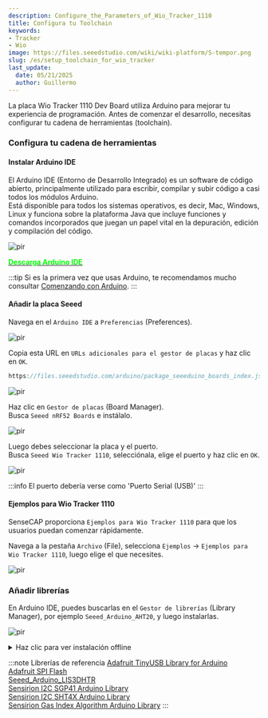 ```yaml
---
description: Configure_the_Parameters_of_Wio_Tracker_1110 
title: Configura tu Toolchain
keywords:
- Tracker
- Wio
image: https://files.seeedstudio.com/wiki/wiki-platform/S-tempor.png
slug: /es/setup_toolchain_for_wio_tracker
last_update:
  date: 05/21/2025
  author: Guillermo
---
```



La placa Wio Tracker 1110 Dev Board utiliza Arduino para mejorar tu experiencia de programación. Antes de comenzar el desarrollo, necesitas configurar tu cadena de herramientas (toolchain).

### Configura tu cadena de herramientas

#### Instalar Arduino IDE

El Arduino IDE (Entorno de Desarrollo Integrado) es un software de código abierto, principalmente utilizado para escribir, compilar y subir código a casi todos los módulos Arduino.  
Está disponible para todos los sistemas operativos, es decir, Mac, Windows, Linux y funciona sobre la plataforma Java que incluye funciones y comandos incorporados que juegan un papel vital en la depuración, edición y compilación del código.

<p style={{textAlign: 'center'}}><img src="https://files.seeedstudio.com/wiki/SenseCAP/wio_tracker/arduino-wio.png" alt="pir" width={800} height="auto" /></p>

<div class="get_one_now_container" style={{textAlign: 'center'}}>
    <a class="get_one_now_item" href="https://www.arduino.cc/en/software" target="_blank" rel="noopener noreferrer">
            <strong><span><font color={'FFFFFF'} size={"4"}> Descarga Arduino IDE </font></span></strong>
    </a>
</div>

:::tip
Si es la primera vez que usas Arduino, te recomendamos mucho consultar [Comenzando con Arduino](https://wiki.seeedstudio.com/Getting_Started_with_Arduino/).
:::

#### Añadir la placa Seeed

Navega en el `Arduino IDE` a `Preferencias` (Preferences).

<p style={{textAlign: 'center'}}><img src="https://files.seeedstudio.com/wiki/SenseCAP/wio_tracker/arduino-add.png" alt="pir" width={800} height="auto" /></p>

Copia esta URL en `URLs adicionales para el gestor de placas` y haz clic en `OK`.

```cpp
https://files.seeedstudio.com/arduino/package_seeeduino_boards_index.json
```

<p style={{textAlign: 'center'}}><img src="https://files.seeedstudio.com/wiki/SenseCAP/wio_tracker/copy-urls.png" alt="pir" width={800} height="auto" /></p>

Haz clic en `Gestor de placas` (Board Manager).  
Busca `Seeed nRF52 Boards` e instálalo.

<p style={{textAlign: 'center'}}><img src="https://files.seeedstudio.com/wiki/SenseCAP/wio_tracker/install-boa.png" alt="pir" width={800} height="auto" /></p>

Luego debes seleccionar la placa y el puerto.<br/>
Busca `Seeed Wio Tracker 1110`, selecciónala, elige el puerto y haz clic en `OK`.

<p style={{textAlign: 'center'}}><img src="https://files.seeedstudio.com/wiki/SenseCAP/wio_tracker/port.png" alt="pir" width={800} height="auto" /></p>

:::info
El puerto debería verse como 'Puerto Serial (USB)'
:::




#### Ejemplos para Wio Tracker 1110

SenseCAP proporciona `Ejemplos para Wio Tracker 1110` para que los usuarios puedan comenzar rápidamente.

Navega a la pestaña `Archivo` (File), selecciona `Ejemplos` -> `Ejemplos para Wio Tracker 1110`, luego elige el que necesites.

<p style={{textAlign: 'center'}}><img src="https://files.seeedstudio.com/wiki/SenseCAP/wio_tracker/example.png" alt="pir" width={800} height="auto" /></p>



### Añadir librerías

En Arduino IDE, puedes buscarlas en el `Gestor de librerías` (Library Manager), por ejemplo `Seeed_Arduino_AHT20`, y luego instalarlas.

<p style={{textAlign: 'center'}}><img src="https://files.seeedstudio.com/wiki/SenseCAP/wio_tracker/install-lib.png" alt="pir" width={800} height="auto" /></p>
<details>
<summary>Haz clic para ver instalación offline</summary>

Para instalar *offline*, puedes **descargar el ZIP del repositorio** desde GitHub, luego en Arduino ir a **Sketch** -> **Incluir librería** -> **Añadir librería .ZIP**, y seleccionar las librerías descargadas.

<div align="center"><img width={680} src="https://files.seeedstudio.com/wiki/SenseCAP/SenseCAP_Indicator/SenseCAP_Indicator_32.png"/></div>

</details>

:::note Librerías de referencia
[Adafruit TinyUSB Library for Arduino](https://github.com/adafruit/Adafruit_TinyUSB_Arduino)<br/>
[Adafruit SPI Flash](https://github.com/adafruit/Adafruit_SPIFlash)<br/>
[Seeed_Arduino_LIS3DHTR](https://github.com/Seeed-Studio/Seeed_Arduino_LIS3DHTR)<br/>
[Sensirion I2C SGP41 Arduino Library](https://github.com/Sensirion/arduino-i2c-sgp41)<br/>
[Sensirion I2C SHT4X Arduino Library](https://github.com/Sensirion/arduino-i2c-sht4x)<br/>
[Sensirion Gas Index Algorithm Arduino Library](https://github.com/Sensirion/arduino-gas-index-algorithm)
:::
